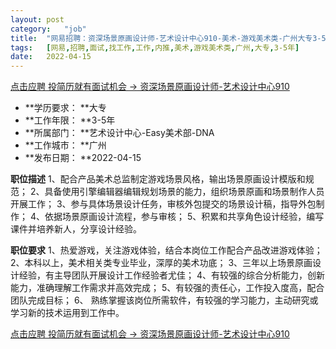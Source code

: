 ```yaml
---
layout:	post
category:	"job"
title:	"网易招聘：资深场景原画设计师-艺术设计中心910-美术-游戏美术类-广州大专3-5年"
tags:	[网易,招聘,面试,找工作,工作,内推,美术,游戏美术类,广州,大专,3-5年]
date:	2022-04-15
---
```


[点击应聘 投简历就有面试机会 -> 资深场景原画设计师-艺术设计中心910](http://mobile.bole.netease.com/bole/boleDetail?id=32142&employeeId=346f03c3cda5f04c&key=all)



- **学历要求： **大专
- **工作年限： **3-5年
- **所属部门： **艺术设计中心-Easy美术部-DNA
- **工作城市： **广州
- **发布日期： **2022-04-15



**职位描述**
1、配合产品美术总监制定游戏场景风格，输出场景原画设计模版和规范；
2、具备使用引擎编辑器编辑规划场景的能力，组织场景原画和场景制作人员开展工作；
3、参与具体场景设计任务，审核外包提交的场景设计稿，指导外包制作；
4、依据场景原画设计流程，参与审核；
5、积累和共享角色设计经验，编写课件并培养新人，分享设计经验。



**职位要求**
1、热爱游戏，关注游戏体验，结合本岗位工作配合产品改进游戏体验；
2、本科以上，美术相关类专业毕业，深厚的美术功底；
3、三年以上场景原画设计经验，有主导团队开展设计工作经验者尤佳；
4、有较强的综合分析能力，创新能力，准确理解工作需求并高效完成；
5、有较强的责任心，工作投入度高，配合团队完成目标；
6、 熟练掌握该岗位所需软件，有较强的学习能力，主动研究或学习新的技术运用到工作中。



[点击应聘 投简历就有面试机会 -> 资深场景原画设计师-艺术设计中心910](http://mobile.bole.netease.com/bole/boleDetail?id=32142&employeeId=346f03c3cda5f04c&key=all)